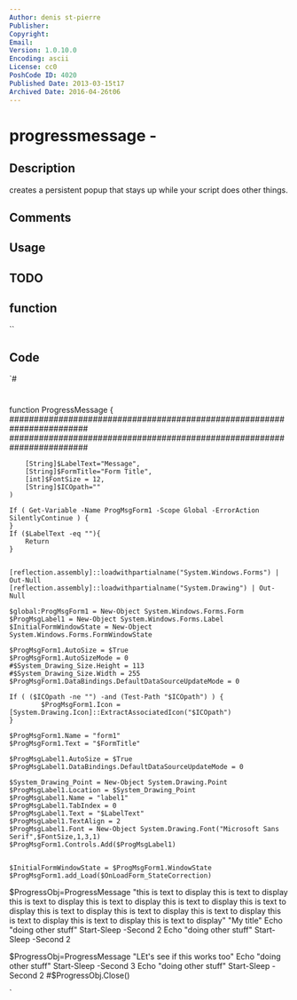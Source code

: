 ```yaml
---
Author: denis st-pierre
Publisher: 
Copyright: 
Email: 
Version: 1.0.10.0
Encoding: ascii
License: cc0
PoshCode ID: 4020
Published Date: 2013-03-15t17
Archived Date: 2016-04-26t06
---
```


# progressmessage - 

## Description

creates a persistent popup that stays up while your script does other things.

## Comments



## Usage



## TODO



## function

``

## Code

`#
 #
 function ProgressMessage {
 	########################################################################
 	########################################################################
 	
 		[String]$LabelText="Message",
 		[String]$FormTitle="Form Title",
 		[int]$FontSize = 12,
 		[String]$ICOpath=""
 	)
 	
 	If ( Get-Variable -Name ProgMsgForm1 -Scope Global -ErrorAction SilentlyContinue ) {
 	}
 	If ($LabelText -eq ""){
 		Return
 	}
 	
 		
 	[reflection.assembly]::loadwithpartialname("System.Windows.Forms") | Out-Null
 	[reflection.assembly]::loadwithpartialname("System.Drawing") | Out-Null
 
 	$global:ProgMsgForm1 = New-Object System.Windows.Forms.Form
 	$ProgMsgLabel1 = New-Object System.Windows.Forms.Label
 	$InitialFormWindowState = New-Object System.Windows.Forms.FormWindowState
 
 	$ProgMsgForm1.AutoSize = $True
 	$ProgMsgForm1.AutoSizeMode = 0
 	#$System_Drawing_Size.Height = 113
 	#$System_Drawing_Size.Width = 255
 	$ProgMsgForm1.DataBindings.DefaultDataSourceUpdateMode = 0
 	
 	If ( ($ICOpath -ne "") -and (Test-Path "$ICOpath") ) {
 			$ProgMsgForm1.Icon = [System.Drawing.Icon]::ExtractAssociatedIcon("$ICOpath")
 	}
 	
 	$ProgMsgForm1.Name = "form1"
 	$ProgMsgForm1.Text = "$FormTitle"
 
 	$ProgMsgLabel1.AutoSize = $True
 	$ProgMsgLabel1.DataBindings.DefaultDataSourceUpdateMode = 0
 
 	$System_Drawing_Point = New-Object System.Drawing.Point
 	$ProgMsgLabel1.Location = $System_Drawing_Point
 	$ProgMsgLabel1.Name = "label1"
 	$ProgMsgLabel1.TabIndex = 0
 	$ProgMsgLabel1.Text = "$LabelText"
 	$ProgMsgLabel1.TextAlign = 2
 	$ProgMsgLabel1.Font = New-Object System.Drawing.Font("Microsoft Sans Serif",$FontSize,1,3,1)
 	$ProgMsgForm1.Controls.Add($ProgMsgLabel1)
 
 
 	$InitialFormWindowState = $ProgMsgForm1.WindowState
 	$ProgMsgForm1.add_Load($OnLoadForm_StateCorrection)
 	
  
  
  
 $ProgressObj=ProgressMessage "this is text to display this is text to display this is text to display this is text to display this is text to display this is text to display this is text to display this is text to display this is text to display this is text to display this is text to display this is text to display" "My title"
 Echo "doing other stuff"
 Start-Sleep -Second 2
 Echo "doing other stuff"
 Start-Sleep -Second 2
 
 
 $ProgressObj=ProgressMessage "LEt's see if this works too"
 Echo "doing other stuff"
 Start-Sleep -Second 3
 Echo "doing other stuff"
 Start-Sleep -Second 2
 #$ProgressObj.Close()
 
`

